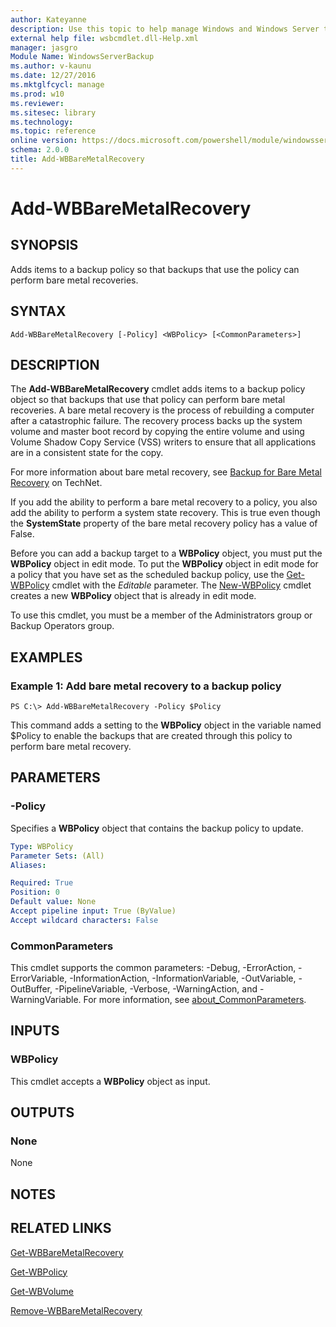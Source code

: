 ```yaml
---
author: Kateyanne
description: Use this topic to help manage Windows and Windows Server technologies with Windows PowerShell.
external help file: wsbcmdlet.dll-Help.xml
manager: jasgro
Module Name: WindowsServerBackup
ms.author: v-kaunu
ms.date: 12/27/2016
ms.mktglfcycl: manage
ms.prod: w10
ms.reviewer: 
ms.sitesec: library
ms.technology: 
ms.topic: reference
online version: https://docs.microsoft.com/powershell/module/windowsserverbackup/add-wbbaremetalrecovery?view=windowsserver2022-ps&wt.mc_id=ps-gethelp
schema: 2.0.0
title: Add-WBBareMetalRecovery
---
```


# Add-WBBareMetalRecovery

## SYNOPSIS
Adds items to a backup policy so that backups that use the policy can perform bare metal recoveries.

## SYNTAX

```
Add-WBBareMetalRecovery [-Policy] <WBPolicy> [<CommonParameters>]
```

## DESCRIPTION
The **Add-WBBareMetalRecovery** cmdlet adds items to a backup policy object so that backups that use that policy can perform bare metal recoveries.
A bare metal recovery is the process of rebuilding a computer after a catastrophic failure.
The recovery process backs up the system volume and master boot record by copying the entire volume and using Volume Shadow Copy Service (VSS) writers to ensure that all applications are in a consistent state for the copy.

For more information about bare metal recovery, see [Backup for Bare Metal Recovery](https://technet.microsoft.com/en-us/library/bb795820.aspx) on TechNet.


If you add the ability to perform a bare metal recovery to a policy, you also add the ability to perform a system state recovery.
This is true even though the **SystemState** property of the bare metal recovery policy has a value of False.

Before you can add a backup target to a **WBPolicy** object, you must put the **WBPolicy** object in edit mode.
To put the **WBPolicy** object in edit mode for a policy that you have set as the scheduled backup policy, use the [Get-WBPolicy](./Get-WBPolicy.md) cmdlet with the *Editable* parameter.
The [New-WBPolicy](./New-WBPolicy.md) cmdlet creates a new **WBPolicy** object that is already in edit mode.

To use this cmdlet, you must be a member of the Administrators group or Backup Operators group.

## EXAMPLES

### Example 1: Add bare metal recovery to a backup policy
```
PS C:\> Add-WBBareMetalRecovery -Policy $Policy
```

This command adds a setting to the **WBPolicy** object in the variable named $Policy to enable the backups that are created through this policy to perform bare metal recovery.

## PARAMETERS

### -Policy
Specifies a **WBPolicy** object that contains the backup policy to update.

```yaml
Type: WBPolicy
Parameter Sets: (All)
Aliases: 

Required: True
Position: 0
Default value: None
Accept pipeline input: True (ByValue)
Accept wildcard characters: False
```

### CommonParameters
This cmdlet supports the common parameters: -Debug, -ErrorAction, -ErrorVariable, -InformationAction, -InformationVariable, -OutVariable, -OutBuffer, -PipelineVariable, -Verbose, -WarningAction, and -WarningVariable. For more information, see [about_CommonParameters](https://go.microsoft.com/fwlink/?LinkID=113216).

## INPUTS

### WBPolicy
This cmdlet accepts a **WBPolicy** object as input.

## OUTPUTS

### None
None

## NOTES

## RELATED LINKS

[Get-WBBareMetalRecovery](./Get-WBBareMetalRecovery.md)

[Get-WBPolicy](./Get-WBPolicy.md)

[Get-WBVolume](./Get-WBVolume.md)

[Remove-WBBareMetalRecovery](./Remove-WBBareMetalRecovery.md)

